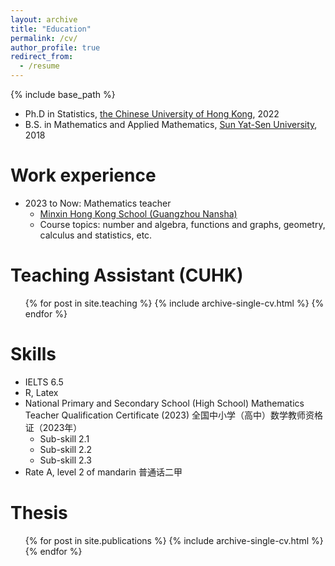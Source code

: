 ```yaml
---
layout: archive
title: "Education"
permalink: /cv/
author_profile: true
redirect_from:
  - /resume
---
```


{% include base_path %}

* Ph.D in Statistics, [the Chinese University of Hong Kong](https://www.cuhk.edu.hk/english/), 2022
* B.S. in Mathematics and Applied Mathematics, [Sun Yat-Sen University](https://www.sysu.edu.cn/sysuen/), 2018

Work experience
======
* 2023 to Now: Mathematics teacher
  * [Minxin Hong Kong School (Guangzhou Nansha)](https://www.minxinnansha.org/en/)
  * Course topics: number and algebra, functions and graphs, geometry, calculus and statistics, etc.

Teaching Assistant (CUHK)
======
  <ul>{% for post in site.teaching %}
    {% include archive-single-cv.html %}
  {% endfor %}</ul>
  
  
Skills
======
* IELTS 6.5
* R, Latex
* National Primary and Secondary School (High School) Mathematics Teacher Qualification Certificate (2023)
  全国中小学（高中）数学教师资格证（2023年）
  * Sub-skill 2.1
  * Sub-skill 2.2
  * Sub-skill 2.3
* Rate A, level 2 of mandarin
  普通话二甲

Thesis
======
  <ul>{% for post in site.publications %}
    {% include archive-single-cv.html %}
  {% endfor %}</ul>
  

